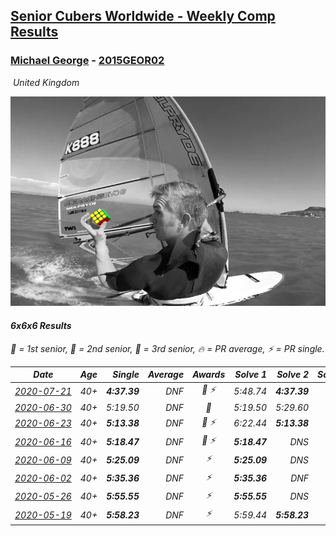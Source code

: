 <style>table {white-space: nowrap;}</style>
<link rel="stylesheet" type="text/css" href="/scw-comp/css/flags.css" />

## [Senior Cubers Worldwide - Weekly Comp Results](/scw-comp/results/)
### [Michael George](README.md) - [2015GEOR02](https://www.worldcubeassociation.org/persons/2015GEOR02?event=666)

<i class="flag flag-GB" />&nbsp;United Kingdom

![Michael George](1490818525.jpg)

#### 6x6x6 Results

<span style="white-space: nowrap;">🥇 = 1st senior</span>, <span style="white-space: nowrap;">🥈 = 2nd senior</span>, <span style="white-space: nowrap;">🥉 = 3rd senior</span>, <span style="white-space: nowrap;">🔥 = PR average</span>, <span style="white-space: nowrap;">⚡ = PR single</span>.

| Date | Age | Single | Average | Awards | Solve 1 | Solve 2 | Solve 3 | Video |
| :--: | :--: | --: | --: | :--: | --: | --: | --: | :-- |
| [2020-07-21](../../results/2020-07-21/666.md) | 40+ | **4:37.39** | DNF | 🥉 ⚡ | 5:48.74 | **4:37.39** | DNS | [Desktop](https://www.facebook.com/michael.george.545/videos/10214016558128356) / [Mobile](https://m.facebook.com/michael.george.545/videos/10214016558128356) |
| [2020-06-30](../../results/2020-06-30/666.md) | 40+ | 5:19.50 | DNF | 🥉 | 5:19.50 | 5:29.60 | DNS | [Desktop](https://www.facebook.com/events/284746466306313/permalink/289826182465008) / [Mobile](https://m.facebook.com/events/284746466306313?view=permalink&id=289826182465008) |
| [2020-06-23](../../results/2020-06-23/666.md) | 40+ | **5:13.38** | DNF | 🥉 ⚡ | 6:22.44 | **5:13.38** | DNS | [Desktop](https://www.facebook.com/events/268636114456043/permalink/281297979856523) / [Mobile](https://m.facebook.com/events/268636114456043?view=permalink&id=281297979856523) |
| [2020-06-16](../../results/2020-06-16/666.md) | 40+ | **5:18.47** | DNF | 🥉 ⚡ | **5:18.47** | DNS | DNS | [Desktop](https://www.facebook.com/events/256188575607890/permalink/257847418775339) / [Mobile](https://m.facebook.com/events/256188575607890?view=permalink&id=257847418775339) |
| [2020-06-09](../../results/2020-06-09/666.md) | 40+ | **5:25.09** | DNF | ⚡ | **5:25.09** | DNS | DNS | [Desktop](https://www.facebook.com/events/1130228284009045/permalink/1133594577005749) / [Mobile](https://m.facebook.com/events/1130228284009045?view=permalink&id=1133594577005749) |
| [2020-06-02](../../results/2020-06-02/666.md) | 40+ | **5:35.36** | DNF | ⚡ | **5:35.36** | DNF | DNS | [Desktop](https://www.facebook.com/events/573401076937046/permalink/575263400084147) / [Mobile](https://m.facebook.com/events/573401076937046?view=permalink&id=575263400084147) |
| [2020-05-26](../../results/2020-05-26/666.md) | 40+ | **5:55.55** | DNF | ⚡ | **5:55.55** | DNS | DNS | [Desktop](https://www.facebook.com/events/637852836799991/permalink/641095513142390) / [Mobile](https://m.facebook.com/events/637852836799991?view=permalink&id=641095513142390) |
| [2020-05-19](../../results/2020-05-19/666.md) | 40+ | **5:58.23** | DNF | ⚡ | 5:59.44 | **5:58.23** | DNS | [Desktop](https://www.facebook.com/events/201300894172579/permalink/202548470714488) / [Mobile](https://m.facebook.com/events/201300894172579?view=permalink&id=202548470714488) |


<!-- Global site tag (gtag.js) - Google Analytics -->
<script async src="https://www.googletagmanager.com/gtag/js?id=UA-86348435-3"></script>
<script>window.dataLayer = window.dataLayer || []; function gtag() {dataLayer.push(arguments);} gtag('js', new Date()); gtag('config', 'UA-86348435-3');</script>
